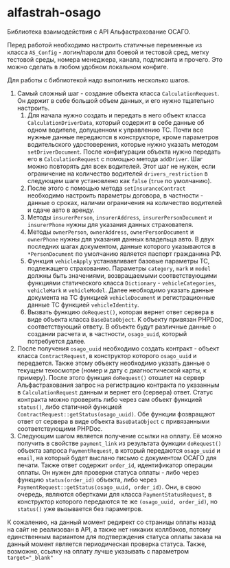# alfastrah-osago
Библиотека взаимодействия с API Альфастрахование ОСАГО.

Перед работой необходимо настроить статичные переменные из класса `AS_Config` - 
логин/пароли для боевой и тестовой сред, метку тестовой среды, номера 
менеджера, канала, подписанта и прочего. Это можно сделать в любом удобном 
локальном конфиге.

Для работы с библиотекой надо выполнить несколько шагов. 
1. Самый сложный шаг - создание объекта класса `CalculationRequest`. 
Он держит в себе большой объем данных, и его нужно тщательно 
настроить.
    1. Для начала нужно создать и передать в него объект
    класса `CalculationDriverData`, который содержит в себе данные об 
    одном водителе, допущенном к управлению ТС. Почти все нужные данные 
    передаются в конструкторе, кроме параметров водительского 
    удостоверения, которые нужно указать методом `setDriverDocument`. 
    После конфигурации объекта нужно передать его в 
    `CalculationRequest` с помощью метода `addDriver`. Шаг можно повторять
    для всех водителей. Этот шаг не нужен, если ограничение на 
    количество водителей `drivers_restriction` в следующем шаге установлено как `false` (`true`
    по умолчанию).
    2. После этого с помощью метода `setInsuranceContract` необходимо 
    настроить параметры договора, в частности - данные о сроках, наличии
    ограничения на количество водителей и сдаче авто в аренду. 
    3. Методы `insurerPerson`, `insurerAddress`, `insurerPersonDocument`
    и `insurerPhone` нужны для указания данных страхователя.
    3. Методы `ownerPerson`, `ownerAddress`, `ownerPersonDocument`
    и `ownerPhone` нужны для указания данных владельца авто. В двух
    последних шагах документом, данные которого указываются в `*PersonDocument`
    по умолчанию является паспорт гражданина РФ.
    4. Функция `vehicleApply` устанавливает базовые параметры ТС, подлежащего 
    страхованию. Параметры `category`, `mark` и `model` должны быть 
    значениями, возвращаемыми соответствующими функциями статического 
    класса `Dictionary` - `vehicleCategories`, `vehicleMark` и 
    `vehicleModel`. Далее необходимо указать данные документа на ТС
    функцией `vehicleDocument` и регистрационные данные ТС функцией 
    `vehicleIdentity`.
    5. Вызвать функцию `doRequest()`, которая вернет ответ сервера в виде
    объекта класса `BaseDataObject`. К объекту привязан PHPDoc, соответствующий
    ответу. В объекте будут различные данные о создании расчета и, в частности,
    `osago_uuid`, который потребуется далее.
2. После получения `osago_uuid` необходимо создать контракт - объект
класса `ContractRequest`, в конструктор которого `osago_uuid` и передается.
Также этому объекту необходимо указать данные о текущем техосмотре 
(номер и дату с диагностической карты, к примеру). После этого функция 
`doRequest()` отошлет на сервер
Альфастрахования запрос на регистрацию контракта по указанным в 
`CalculationRequest` данным и вернет его (сервера) ответ. Статус контракта 
можно проверить либо через сам объект функцией `status()`, либо статичной 
функцией `ContractRequest::getStatus(osago_uuid)`. Обе функции фозвращают ответ 
от сервера в виде объекта `BaseDataObject` с привязанными соответствующими 
PHPDoc. 
3. Следующим шагом является получение ссылки на оплату. Её можно получить
в свойстве `payment_link` из результата функции `doRequest()` объекта 
запроса `PaymentRequest`, в который передаются `osago_uuid`
и `email`, на который будет выслано письмо с документом ОСАГО для печати. 
Также ответ содержит `order_id`, идентификатор операции оплаты. Он нужен для 
проверки статуса оплаты - либо через функцию `status(order_id)` объекта, либо
через `PaymentRequest::getStatus(osago_uuid, order_id)`. Они, в свою очередь, являются 
обертками для класса `PaymentStatusRequest`, в конструктор которого передаются
те же `(osago_uuid, order_id)`, но `status()` уже вызывается без параметров.

К сожалению, на данный момент редирект со страницы оплаты назад на сайт не 
реализован в API, а также нет никаких коллбэков, потому единственным вариантом 
для подтверждения статуса оплаты заказа на данный момент является 
периодическая проверка статуса. Также, возможно, ссылку на оплату лучше указывать с 
параметром `target="_blank"` 